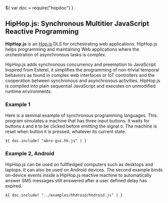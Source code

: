 ${ var doc = require("hopdoc") }

HipHop.js: Synchronous Multitier JavaScript Reactive Programming
----------------------------------------------------------------

__HipHop.js__ is an [Hop.js](http://hop.inria.fr) DLS for
orchestrating web applications. HipHop.js helps programming 
and maintaining Web applications where the orchestration of
asynchronous tasks is complex. 

HipHop.js adds synchronous concurrency and preemption to
JavaScript. Inspired from Esterel, it simplifies the programming of
non-trivial temporal behaviors as found in complex web interfaces or
IoT controllers and the cooperation between synchronous and
asynchronous activities. HipHop.js is compiled into plain sequential
JavaScript and executes on unmodified runtime environments.


### Example 1

Here is a seminal example of synchronous programming languages. This
program simulates a machine that has three input buttons. It waits for
buttons `A` and `B` to be clicked before emitting the signal `O`. The
machine is reset when button `R` is pressed, whatever its current
state.

```hiphop
${ doc.include( "abro-gui.hh.js" ) }
```

### Example 2, Android

HipHop.js can be used on fullfledged computers such as desktops and
laptops. It can also be used on Android devices. The second example
binds on-device events inside a HipHop.js reactive machine to
automatically answer SMS messages still answered after a user defined
delay has expired.

```hiphop
${ doc.include( "../examples/hhdroid/hhdroid.js" ) }
```

